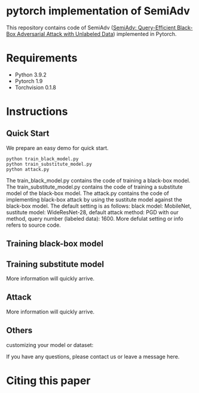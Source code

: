 # pytorch implementation of SemiAdv
This repository contains code of SemiAdv ([SemiAdv: Query-Efficient Black-Box Adversarial Attack with Unlabeled Data]()) implemented in Pytorch.

# Requirements
+ Python 3.9.2
+ Pytorch 1.9
+ Torchvision 0.1.8

# Instructions

## Quick Start
We prepare an easy demo for quick start.
```
python train_black_model.py
python train_substitute_model.py
python attack.py
```
The train_black_model.py contains the code of training a black-box model.
The train_substitute_model.py contains the code of training a substitute model of the black-box model.
The attack.py contains the code of implementing black-box attack by using the sustitute model against the black-box model.
The default setting is as follows:
  black model: MobileNet,
  sustitute model: WideResNet-28,
  default attack method: PGD with our method,
  query number (labeled data): 1600.
More defulat setting or info refers to source code.

## Training black-box model

## Training substitute model
More information will quickly arrive.

## Attack
More information will quickly arrive.

## Others
customizing your model or dataset:

If you have any questions, please contact us or leave a message here.

# Citing this paper

